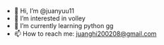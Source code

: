 - 👋 Hi, I’m @juanyuu11
- 👀 I’m interested in volley
- 🌱 I’m currently learning python gg
- 📫 How to reach me: juanghi200208@gmail.com

<!---
juanyuu11/juanyuu11 is a ✨ special ✨ repository because its `README.md` (this file) appears on your GitHub profile.
You can click the Preview link to take a look at your changes.
--->
